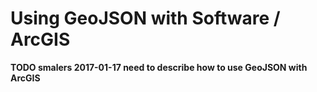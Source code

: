 # Using GeoJSON with Software / ArcGIS #

**TODO smalers 2017-01-17 need to describe how to use GeoJSON with ArcGIS**
